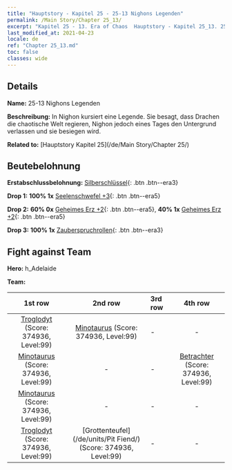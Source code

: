 ```yaml
---
title: "Hauptstory - Kapitel 25 - 25-13 Nighons Legenden"
permalink: /Main Story/Chapter 25_13/
excerpt: "Kapitel 25 - 13. Era of Chaos  Hauptstory - Kapitel 25_13. 25-13 Nighons Legenden"
last_modified_at: 2021-04-23
locale: de
ref: "Chapter 25_13.md"
toc: false
classes: wide
---
```


## Details

 **Name:** 25-13 Nighons Legenden

 **Beschreibung:** In Nighon kursiert eine Legende. Sie besagt, dass Drachen die chaotische Welt regieren, Nighon jedoch eines Tages den Untergrund verlassen und sie besiegen wird.

 **Related to:** [Hauptstory Kapitel 25](/de/Main Story/Chapter 25/)

## Beutebelohnung

 **Erstabschlussbelohnung:** [Silberschlüssel](/ItemsDE/con_693/){: .btn .btn--era3}

 **Drop 1:** **100% 1x** [Seelenschwefel +3](/ItemsDE/mat_85/){: .btn .btn--era5}

 **Drop 2:** **60% 0x** [Geheimes Erz +2](/ItemsDE/mat_75/){: .btn .btn--era5}, **40% 1x** [Geheimes Erz +2](/ItemsDE/mat_75/){: .btn .btn--era5}

 **Drop 3:** **100% 1x** [Zauberspruchrollen](/ItemsDE/con_694/){: .btn .btn--era3}


## Fight against Team
 **Hero:** h_Adelaide

 **Team:**


  | 1st row | 2nd row | 3rd row | 4th row |
  |:----:|:----:|:----|:----:|
  | [Troglodyt](/de/units/Troglodyte/) (Score: 374936, Level:99)  | [Minotaurus](/de/units/Minotaur/) (Score: 374936, Level:99)  | - | - |
  | [Minotaurus](/de/units/Minotaur/) (Score: 374936, Level:99)  | - | - | [Betrachter](/de/units/Beholder/) (Score: 374936, Level:99)  |
  | [Minotaurus](/de/units/Minotaur/) (Score: 374936, Level:99)  | - | - | - |
  | [Troglodyt](/de/units/Troglodyte/) (Score: 374936, Level:99)  | [Grottenteufel](/de/units/Pit Fiend/) (Score: 374936, Level:99)  | - | - |


